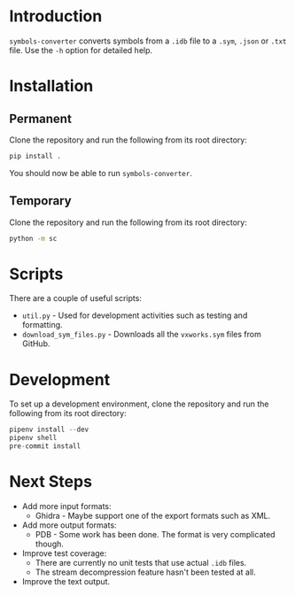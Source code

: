 # Introduction

`symbols-converter` converts symbols from a `.idb` file to a `.sym`, `.json` or `.txt` file. Use the `-h` option for detailed help.

# Installation

## Permanent

Clone the repository and run the following from its root directory:

```bash
pip install .
```

You should now be able to run `symbols-converter`.

## Temporary

Clone the repository and run the following from its root directory:

```bash
python -m sc
```

# Scripts

There are a couple of useful scripts:

- `util.py` - Used for development activities such as testing and formatting.
- `download_sym_files.py` - Downloads all the `vxworks.sym` files from GitHub.

# Development

To set up a development environment, clone the repository and run the following from its root directory:

```python
pipenv install --dev
pipenv shell
pre-commit install
```

# Next Steps

- Add more input formats:
  - Ghidra - Maybe support one of the export formats such as XML.
- Add more output formats:
  - PDB - Some work has been done. The format is very complicated though.
- Improve test coverage:
  - There are currently no unit tests that use actual `.idb` files.
  - The stream decompression feature hasn't been tested at all.
- Improve the text output.

